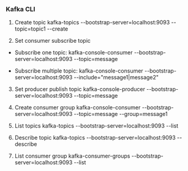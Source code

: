 ### Kafka CLI
1. Create topic
kafka-topics --bootstrap-server=localhost:9093 --topic=topic1 --create

2. Set consumer subscribe topic
- Subscribe one topic:
kafka-console-consumer --bootstrap-server=localhost:9093 --topic=message

- Subscribe multiple topic:
kafka-console-consumer --bootstrap-server=localhost:9093 --include="message1|message2"

3. Set producer publish topic
kafka-console-producer --bootstrap-server=localhost:9093 --topic=message

4. Create consumer group 
kafka-console-consumer --bootstrap-server=localhost:9093 --topic=message --group=message1

5. List topics
kafka-topics --bootstrap-server=localhost:9093 --list

6. Describe topic
kafka-topics --bootstrap-server=localhost:9093 --describe

7. List consumer group
kafka-consumer-groups --bootstrap-server=localhost:9093 --list


